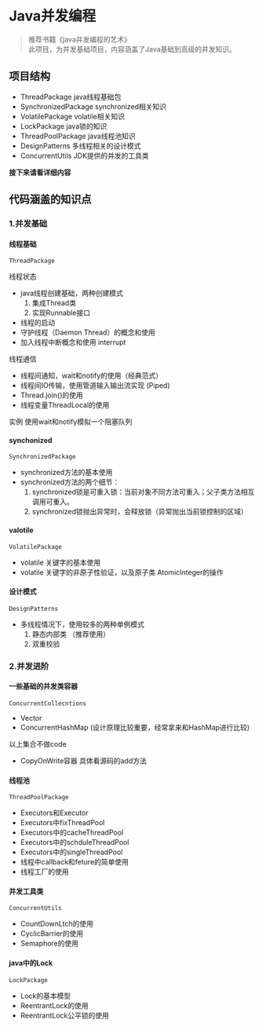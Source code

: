 # Java并发编程
> 推荐书籍《java并发编程的艺术》  
> 此项目，为并发基础项目，内容涵盖了Java基础到高级的并发知识。


## 项目结构
 * ThreadPackage         java线程基础包
 * SynchronizedPackage   synchronized相关知识
 * VolatilePackage       volatile相关知识
 * LockPackage           java锁的知识
 * ThreadPoolPackage     java线程池知识
 * DesignPatterns        多线程相关的设计模式
 * ConcurrentUtils       JDK提供的并发的工具类
 
 **接下来请看详细内容**
 
## 代码涵盖的知识点

### 1.并发基础

#### 线程基础
`ThreadPackage`

线程状态

* java线程创建基础，两种创建模式
    1. 集成Thread类
    2. 实现Runnable接口
* 线程的启动
* 守护线程（Daemon Thread）的概念和使用
* 加入线程中断概念和使用  interrupt

线程通信

* 线程间通知，wait和notify的使用（经典范式）
* 线程间IO传输，使用管道输入输出流实现 (Piped)
* Thread.join()的使用
* 线程变量ThreadLocal的使用

实例
使用wait和notify模拟一个阻塞队列

#### synchonized

`SynchronizedPackage`
* synchronized方法的基本使用
* synchronized方法的两个细节： 
    1. synchronized锁是可重入锁：当前对象不同方法可重入；父子类方法相互调用可重入。
    2. synchronized锁抛出异常时，会释放锁（异常抛出当前锁控制的区域）
   
#### valotile 
`VolatilePackage`
* volatile 关键字的基本使用
* volatile 关键字的非原子性验证，以及原子类 AtomicInteger的操作
    
 
#### 设计模式
`DesignPatterns`
* 多线程情况下，使用较多的两种单例模式
    1. 静态内部类 （推荐使用）
    2. 双重校验
    
### 2.并发进阶

#### 一些基础的并发类容器
`ConcurrentCollecntions`
* Vector
* ConcurrentHashMap (设计原理比较重要，经常拿来和HashMap进行比较)

以上集合不做code
* CopyOnWrite容器  具体看源码的add方法

#### 线程池
`ThreadPoolPackage`
* Executors和Executor
* Executors中fixThreadPool
* Executors中的cacheThreadPool
* Executors中的schduleThreadPool
* Executors中的singleThreadPool
* 线程中callback和feture的简单使用
* 线程工厂的使用

#### 并发工具类
`ConcurrentUtils`
* CountDownLtch的使用
* CyclicBarrier的使用
* Semaphore的使用

#### java中的Lock
`LockPackage`
* Lock的基本模型
* ReentrantLock的使用
* ReentrantLock公平锁的使用